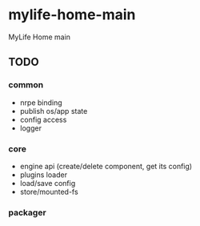 # mylife-home-main
MyLife Home main

## TODO

### common
 - nrpe binding
 - publish os/app state
 - config access
 - logger

### core
 - engine api (create/delete component, get its config)
 - plugins loader
 - load/save config
 - store/mounted-fs

### packager